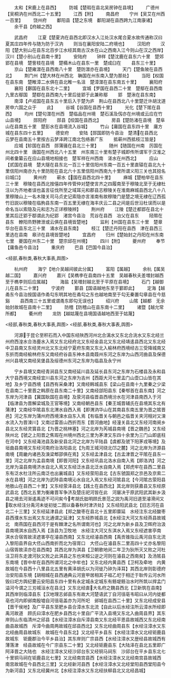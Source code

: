 <!-- { "loadSidebar": true } -->
　　太和【宋鹿上在县西】
　　防城【楚瑕在县北吴房钟在县境】
　　广德州【吴桐汭在州西北二十五里】
　　江西【附】
　　南昌府
　　宁州【吴艾在州西一百里】
　　饶州府
　　鄱阳县【楚之东境　鄱阳湖在县西跨九江南康诸】
　　余干县【府越之西】


　　武昌府
　　江夏【楚夏汭在县西北即汉水入江处汉水尾合夏水故传通称汉曰夏其庄四年传与随为防于汉汭
　　则当在襄阳安陆二府境也】
　　汉阳府
　　汉阳【楚大别山在县东北百步江水经其南古汉水在山之西南入江今则山在汉之西岸】汉川【楚小别山在县南十里】
　　安陆府
　　钟祥【楚沈鹿在县东六十里　楚郊郢在县境　楚訾枝在县境　楚樠木山在县东一里　楚成臼在
　　县东三十里】
　　京山【楚雍澨在县西南八十里　楚防澨亦在县境】
　　天门【楚鱼陂在县西北】
　　荆门州【楚大林在州西北　聃国在州东南入楚为那处】
　　当阳【权国在县东南　楚睢漳二水俱在县北睢一名沮　楚漳澨在县东南五十里】
　　襄阳府
　　襄阳【鄾国在县东北十二里】
　　宜城【罗国在县西二十里　楚鄢在县西南九里古鄢国　楚鄀在县西南九十里后徙郢于此兼称鄢
　　郢　楚湫在县东南】
　　南漳【卢戎国在县东五十里后入于楚为庐　荆山在县西北八十里楚迁许胡沈道房申六国之众于
　　此】
　　谷城【谷国在县西十里】
　　光化【楚下隂在县西】
　　均州【楚句澨在州西　楚临品在州境　楚石溪及仭亦在州境或云应在竹山县境】
　　郧阳府
　　郧县【绞国在县西北】
　　房县【楚防渚在县境　楚阜山在县南五十里　楚彭水在县境流入谷城】
　　竹山【庸国在县东四十里　庸方城在县东四十五里】
　　德安府
　　安陆【郧国即防今县治　楚清在县西北　云梦在县南五十里按古云梦泽跨江南北包络甚广东
　　抵蕲州西抵枝江皆是】
　　应城【轸国在县西　郧蒲骚在县北三十里】
　　随州【随国在州南　厉国在州北四十里　唐国在州西北八十五里　州东南三十里有楚子城即传所谓军于汉淮之间者彚纂云在应山县境地相接也　楚军祥在州西南　溠水在州西北】
　　应山【贰国在县境　楚大隧在县东北一百三十里信阳州东南一百五十里直辕在县北九十里信阳州南亦九十里防阨在县北六十五里信阳州西南九十里所谓义阳三关也其搃名曰城口】
　　黄州府
　　蕲水【国在县西北四十里】
　　麻城【楚柏举在县东三十里　穆陵在县西北按僖四年传管仲对楚使言齐之四履南至于穆陵北至于无棣杜注以为齐地者误也盖言征伐所至之域耳元和郡县志穆陵关在淮南麻城县西北八十八里穆陵山上一名木陵关司马贞史记索隐亦言淮南有故穆陵门是楚之境无棣在辽西孤竹旧説以穆陵在临朐县东南一百五里无棣在海丰庆云二县之间是后世沿杜误而以是命名当以索隐及元和志为正详穆陵辨】
　　荆州府
　　江陵【楚迁都郢在县北十里其后迁郢于鄀谓此为纪郢　渚宫今县治　荒谷在县西　冶父在县东
　　陉隰在县东　轑阳烝野脾泄或云俱在县境皆楚地】
　　监利【州国在县东三十里　楚章华台在县东北三十里　涌水在县东南】
　　枝江【楚迁丹阳在县西　津在县西三里选在县南　皋浒在县境皆楚地】
　　宜昌府
　　归州【楚始封之丹阳在州东南七里　夔国在州东二十里　楚宗邱在州境】
　　四川【附】
　　夔州府
　　奉节【庸鱼邑今县治】
　　重庆府
　　巴县【巴国今县治】

<经部,春秋类,春秋大事表,舆图>

　　杭州府
　　海宁【地介吴越间彼此分属】
　　富阳【属越】
　　余杭【属吴越二国】
　　嘉兴府
　　嘉兴【吴檇李在县南四十五里　吴越春秋夫差増封越西至于檇李则后应属越】
　　海盐【吴増封越北至于平原在县境】
　　石门【越御儿在县东二十里】
　　宁波府
　　鄞县【国语越地东至于鄞即此】
　　定海【越甬东今县治按国语作甬勾东明其地在甬勾之东也越地南至于勾无秦置勾章县在今慈谿
　　县西南三十五里或谓甬东即勾无误也】
　　绍兴府
　　山隂【越都　无余始封故城在县南十二里】
　　防稽【防稽山在县东南十二里】
　　诸暨【越允常所都】
　　衢州府
　　龙防【越姑蔑在县境国语越地西至于姑蔑】

<经部,春秋类,春秋大事表,舆图>
<经部,春秋类,春秋大事表,舆图>

　　河源于昆仑至积石而入中国东经陜西河州北合漓水又东北合洮水又东北经兰州府西湟水合浩亹水入焉又东北经府北又东经金县北又东北经靖逺县西北又东北经中卫县南又东经灵州北又东北经宁夏府东南又东北入榆林府西境经古三受降城南又东折而南经榆林府东又南经府谷县东神木县南葭州东河之东岸为山西河曲县及保德州兴县境又南经吴堡县及绥德州东河之东岸为临县及永宁州

　　宁乡县境又南经青涧县东又南经延川县及延长县东河之东岸为石楼县及永和县大宁县西境又南经宜川县东河之东岸为吉州【西距大河七里孟门山壶口山皆在其地】及乡宁县西境【县西有采桑津】又南经韩城县东【梁山在县南十九里秦之少梁在县南二十里晋之韩原在县东南二十里】又南经郃阳县东【秦郀首在县东南】河之东岸为河津县【冀国耿国在县境】及荥河县临晋县西境汾水在河津县南西入于河【临津县为晋解梁城及王官等境】又南经朝邑县东【秦王城晋辅氏在县境其东北有蒲津】又南经华隂县东北渭水自西入焉【即渭汭华山在其南县东南五里为晋之隂晋邑】河之东岸为蒲州府西境涑水自东入焉【有临晋关与朝邑之临晋关夹河相对又涑水流入为晋涑川】又南过雷首山西折而东【晋河曲地】经潼关县北又东经河南阌乡县北又东经灵寳县北【为晋之桃林塞】河之北岸为芮城县南境【晋之魏邑】又东经陜州北【虢之上阳晋之焦瑕在州境州西北三里为茅津又东四十余里为三门山即底柱在河中】又东经渑池县及新安县北河之北岸为平陆县【虞都及虢下阳茅戎等境】及垣曲县南境又东经河南府治洛阳县北【为周王城河绕北邙之麓】河之北岸为济源县南境【周畿内诸邑及溴梁郫邵俱在焉】又东经孟津县北【古孟津晋之平隂在县东一里】河之北岸为孟县南境【即晋河阳】又东经巩县北洛水自南入焉【即洛汭】河之北岸为温县南境济水自北入焉又东经泛水县北泛水自南入焉【郑虎牢在县西二里县东有泛水杜注所云南泛也出襄城县】又东经荥阳县北【古东虢国郑之京邑及京索二水在县境】河之北岸为武陟县南境沁水自北入焉又东经河隂县北【今河隂古荥阳县地敖山在县西二十里】又东经荥泽县北【践土在县西北】其北岸则获嘉县又东经原武县北【西北五里为衡雍晋军争济及楚庄祀河皆在此　河屡决于原武阳武其新乡汲县之境去河渐逺禹迹不可问矣今考胡氏朏明顾氏景范之説为禹河旧道至濬滑间又取水经注分禹河未徙初徙二图以备春秋时津济处】又东经阳武县北【旧志河在县北二十三里】又东经延津县此【郑之酸枣在县北十五里即廪延　水经注东北经酸枣县西濮水东出焉又东北通谓之延津】又东经胙城县北【水经注大河又东经燕县故城北　南燕国在县西河于是有棘津之名所谓南河也】河之北岸为新乡县及卫辉府治汲县南境淇水自西入焉【汲县为卫牧地　水经注大河又东淇水入焉又东经遮害亭南　淇水合宿胥故渎遮害亭在濬县西南】又东北经濬县西南【禹贡锥指云禹河自东北流入黎阳县界自大伾山西南折而北为宿胥口　大伾山在濬县东二里高四十丈亦名黎阳山宿胥故渎亦在县西南】其西北岸为淇县【卫朝歌地闵二年卫为狄所灭又败之河杜注卫将东走渡河狄又败之此淇县之东也宋桓公逆之河则在濬县之西南矣】及汤隂县东南境【晋中牟在县西所谓河北之中牟也】又东北经内黄县西【卫柯及牵地　内黄故城在今县西十八里县北五里有黄泽胡氏以为河徙乃钟为泽耳】其西北岸则彰德府治安阳县东境【胡相城在县西通典云河亶甲居相其子祖乙圯于相迁于耿传云河水所毁曰圯方舆纪要云安阳县东四十里有永定城永定城东有鲧堤鲧治水时所筑以捍孟门溢河今谓之三刃城洹水在县北】又东北经直大名府之魏县西北【卫新筑在县南】其西岸则临漳县东【汉地理志邺县东有故大河楚语武丁自河徂亳韦昭曰从河内徙都亳也河内即邺南殷墟自河徂亳盖亦为河所圯　邺城在县西二十里】又东北经成安县【晋干侯地】及广平县东至肥乡县合漳水东北流【自此以后水经注所云漳水所经即禹河故道　顾氏曰漳水在肥乡县西北十里自广平流入县境又东北入曲周县界】其东岸则山东临清州之邱县【水经注漳水自斥漳县南又东北经平恩县故城西又东北经南曲县故城西　斥漳今曲周两故城在邱县西北】又东北经曲周县东【水经注漳水又东北经曲周县故城东　故城在今县东北】又北经平乡县东【水经注漳水又北经钜鹿县故城东　钜鹿郡治今平乡县治】其东岸则广宗县西【水经注漳水又歴经县故城西有薄落津　经县故城在今广宗县东二十里】又北经钜鹿县东【大陆泽在县北五里即广阿泽晋之大陆也　水经注漳水又经沙邱台东又经铜马祠东　沙邱台在平乡县东北七十里铜马祠在钜鹿县北七里】又北经南宫县西【水经注漳水又北经南宫县故城西　南宫故城在今县西北三里】又北经新河县西【水经注漳水又北经堂阳县西堂阳县今为新河县】又东北经冀州北【水经注漳水又东北经扶柳县北又北经昌城】

